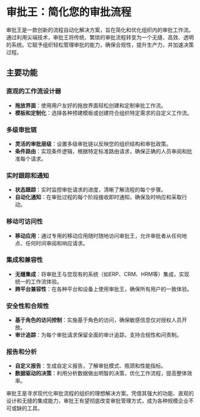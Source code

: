 # 审批王：简化您的审批流程

审批王是一款创新的流程自动化解决方案，旨在简化和优化组织内的审批工作流。通过利用尖端技术，审批王将传统、繁琐的审批流程转变为一个无缝、高效、透明的系统。它赋予组织轻松管理审批的能力，确保合规性，提升生产力，并加速决策过程。

## 主要功能

### 直观的工作流设计器
- **拖放界面**：使用用户友好的拖放界面轻松创建和定制审批工作流。
- **模板和定制化**：选择各种预建模板或创建符合组织特定需求的自定义工作流。

### 多级审批链
- **灵活的审批层级**：设置多级审批链以反映您的组织结构和审批政策。
- **条件路由**：实现条件逻辑，根据特定标准路由请求，确保正确的人员审阅和批准每个请求。

### 实时跟踪和通知
- **状态跟踪**：实时监控审批请求的进度，清晰了解流程的每个步骤。
- **自动化通知**：在审批过程的每个阶段接收即时通知，确保及时响应和采取行动。

### 移动可访问性
- **移动应用**：通过专用的移动应用随时随地访问审批王，允许审批者从任何地点、任何时间审阅和响应请求。

### 集成和兼容性
- **无缝集成**：将审批王与您现有的系统（如ERP、CRM、HRM等）集成，实现统一的工作流体验。
- **跨平台兼容性**：在各种平台和设备上使用审批王，确保所有用户的一致体验。

### 安全性和合规性
- **基于角色的访问控制**：实施基于角色的访问，确保敏感信息仅对授权人员开放。
- **审计追踪**：为每个审批请求保留全面的审计追踪，支持合规性和问责制。

### 报告和分析
- **自定义报告**：生成自定义报告，了解审批模式、瓶颈和性能指标。
- **数据驱动的决策**：利用分析数据做出明智的决策，优化工作流程，提高整体效率。

审批王是寻求现代化审批流程的组织的理想解决方案。凭借其强大的功能、直观的设计和无缝的集成能力，审批王有望彻底改变审批管理方式，成为各种规模企业不可或缺的工具。
